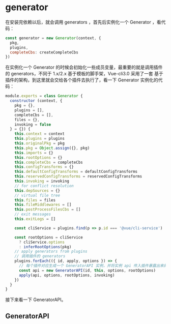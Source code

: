 # generator

在安装完依赖以后，就会调用 generators ，首先后实例化一个 Generator ，看代码：
```js
const generator = new Generator(context, {
  pkg,
  plugins,
  completeCbs: createCompleteCbs
})
```
在实例化一个 Generator 的时候会初始化一些成员变量，最重要的就是调用插件的 generators，不同于 1.x/2.x 基于模板的脚手架，Vue-cli3.0 采用了一套
基于插件的架构，到这里就会交给各个插件去执行了，看一下 Generator 实例化的代码：
```js
module.exports = class Generator {
  constructor (context, {
    pkg = {},
    plugins = [],
    completeCbs = [],
    files = {},
    invoking = false
  } = {}) {
    this.context = context
    this.plugins = plugins
    this.originalPkg = pkg
    this.pkg = Object.assign({}, pkg)
    this.imports = {}
    this.rootOptions = {}
    this.completeCbs = completeCbs
    this.configTransforms = {}
    this.defaultConfigTransforms = defaultConfigTransforms
    this.reservedConfigTransforms = reservedConfigTransforms
    this.invoking = invoking
    // for conflict resolution
    this.depSources = {}
    // virtual file tree
    this.files = files
    this.fileMiddlewares = []
    this.postProcessFilesCbs = []
    // exit messages
    this.exitLogs = []

    const cliService = plugins.find(p => p.id === '@vue/cli-service')

    const rootOptions = cliService
      ? cliService.options
      : inferRootOptions(pkg)
    // apply generators from plugins
    // 调用插件的 generators
    plugins.forEach(({ id, apply, options }) => {
      // 每个插件对应生成一个 GeneratorAPI 实例，并将实例 api 传入插件暴露出来的 generator 函数
      const api = new GeneratorAPI(id, this, options, rootOptions)
      apply(api, options, rootOptions, invoking)
    })
  }
}
```
接下来看一下 GeneratorAPI。

## GeneratorAPI
